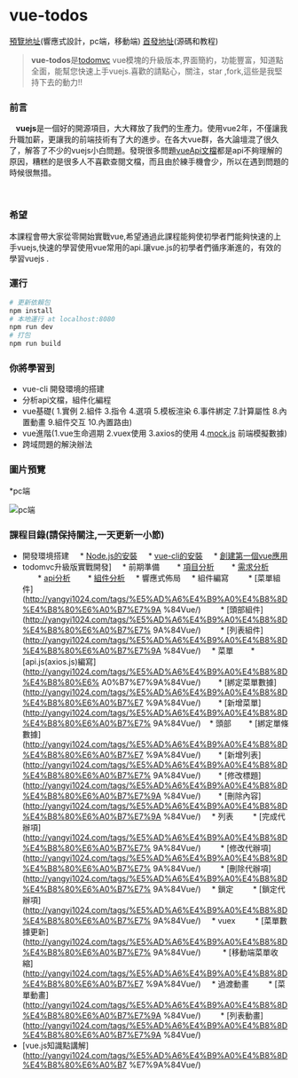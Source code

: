 # vue-todos
[預覽地址](http://yangyi1024.com/todo)(響應式設計，pc端，移動端)
[首發地址](https://github.com/liangxiaojuan/vue-todos)(源碼和教程)
> **vue-todos**是[todomvc](https://github.com/tastejs/todomvc) vue模塊的升級版本,界面簡約，功能豐富，知道點全面，能幫您快速上手vuejs.喜歡的請點心，關注，star ,fork,這些是我堅持下去的動力!!

### 前言

   **vuejs**是一個好的開源項目，大大釋放了我們的生產力。使用vue2年，不僅讓我升職加薪，更讓我的前端技術有了大的進步。在各大vue群，各大論壇混了很久了，解答了不少的vuejs小白問題。發現很多問題[vueApi文檔](https://cn.vuejs.org/)都是api不夠理解的原因，糟糕的是很多人不喜歡查閱文檔，而且由於練手機會少，所以在遇到問題的時候很無措。

 <!--more-->
### 希望

本課程會帶大家從零開始實戰vue,希望通過此課程能夠使初學者門能夠快速的上手vuejs,快速的學習使用vue常用的api.讓vue.js的初學者們循序漸進的，有效的學習vuejs .

### 運行
``` bash
# 更新依賴包
npm install
# 本地運行 at localhost:8080
npm run dev
# 打包
npm run build
```

### 你將學習到
* vue-cli 開發環境的搭建
* 分析api文檔，組件化編程
* vue基礎( 1.實例 2.組件 3.指令 4.選項 5.模板渲染 6.事件綁定 7.計算屬性 8.內置動畫 9.組件交互 10.內置路由)
* vue進階(1.vue生命週期 2.vuex使用 3.axios的使用 4.[mock.js](http://mockjs.com/
) 前端模擬數據)
* 跨域問題的解決辦法

### 圖片預覽
*pc端

![pc端](http://upload-images.jianshu.io/upload_images/4249223-1805202d724bb95f.png?imageMogr2/auto-orient/strip%7CimageView2/2/w/1240)


### 課程目錄(請保持關注,一天更新一小節)

* 開發環境搭建
    * [Node.js的安裝](http://yangyi1024.com/2017/05/31/%E5%AD%A6%E4%B9%A0%E4%B8%8D%E4%B8%80%E6%A0%B7%E7%9A%84Vue1:%E7%8E%AF%E5%A2%83%E6%90%AD%E5%BB%BA/)
    * [vue-cli的安裝](http://yangyi1024.com/2017/05/31/%E5%AD%A6%E4%B9%A0%E4%B8%8D%E4%B8%80%E6%A0%B7%E7%9A%84Vue1:%E7%8E%AF%E5%A2%83%E6%90%AD%E5%BB%BA/)
    * [創建第一個vue應用](http://yangyi1024.com/2017/05/31/%E5%AD%A6%E4%B9%A0%E4%B8%8D%E4%B8%80%E6%A0%B7%E7%9A%84Vue1:%E7%8E%AF%E5%A2%83%E6%90%AD%E5%BB%BA/)
* todomvc升級版實戰開發]
    * 前期準備
       * [項目分析](http://yangyi1024.com/2017/06/01/%E5%AD%A6%E4%B9%A0%E4%B8%8D%E4%B8%80%E6%A0%B7%E7%9A%84vue(2):%20%E9%A1%B9%E7%9B%AE%E5%88%86%E6%9E%90/)
       * [需求分析](http://yangyi1024.com/2017/06/01/%E5%AD%A6%E4%B9%A0%E4%B8%8D%E4%B8%80%E6%A0%B7%E7%9A%84vue(2):%20%E9%A1%B9%E7%9B%AE%E5%88%86%E6%9E%90/)
       * [api分析](http://yangyi1024.com/2017/06/01/%E5%AD%A6%E4%B9%A0%E4%B8%8D%E4%B8%80%E6%A0%B7%E7%9A%84vue(2):%20%E9%A1%B9%E7%9B%AE%E5%88%86%E6%9E%90/)
       * [組件分析](http://yangyi1024.com/2017/06/01/%E5%AD%A6%E4%B9%A0%E4%B8%8D%E4%B8%80%E6%A0%B7%E7%9A%84vue(2):%20%E9%A1%B9%E7%9B%AE%E5%88%86%E6%9E%90/)
    * 響應式佈局
    * 組件編寫
        * [菜單組件](http://yangyi1024.com/tags/%E5%AD%A6%E4%B9%A0%E4%B8%8D%E4%B8%80%E6%A0%B7%E7%9A %84Vue/)
        * [頭部組件](http://yangyi1024.com/tags/%E5%AD%A6%E4%B9%A0%E4%B8%8D%E4%B8%80%E6%A0%B7%E7% 9A%84Vue/)
        * [列表組件](http://yangyi1024.com/tags/%E5%AD%A6%E4%B9%A0%E4%B8%8D%E4%B8%80%E6%A0%B7%E7%9A %84Vue/)
    * 菜單
       * [api.js(axios.js)編寫](http://yangyi1024.com/tags/%E5%AD%A6%E4%B9%A0%E4%B8%8D%E4%B8%80%E6% A0%B7%E7%9A%84Vue/)
       * [綁定菜單數據](http://yangyi1024.com/tags/%E5%AD%A6%E4%B9%A0%E4%B8%8D%E4%B8%80%E6%A0%B7%E7 %9A%84Vue/)
       * [新增菜單](http://yangyi1024.com/tags/%E5%AD%A6%E4%B9%A0%E4%B8%8D%E4%B8%80%E6%A0%B7%E7% 9A%84Vue/)
   * 頭部
       * [綁定單條數據](http://yangyi1024.com/tags/%E5%AD%A6%E4%B9%A0%E4%B8%8D%E4%B8%80%E6%A0%B7%E7 %9A%84Vue/)
       * [新增列表](http://yangyi1024.com/tags/%E5%AD%A6%E4%B9%A0%E4%B8%8D%E4%B8%80%E6%A0%B7%E7% 9A%84Vue/)
       * [修改標題](http://yangyi1024.com/tags/%E5%AD%A6%E4%B9%A0%E4%B8%8D%E4%B8%80%E6%A0%B7%E7%9A %84Vue/)
       * [刪除內容](http://yangyi1024.com/tags/%E5%AD%A6%E4%B9%A0%E4%B8%8D%E4%B8%80%E6%A0%B7%E7%9A %84Vue/)
    * 列表
        * [完成代辦項](http://yangyi1024.com/tags/%E5%AD%A6%E4%B9%A0%E4%B8%8D%E4%B8%80%E6%A0%B7%E7% 9A%84Vue/)
        * [修改代辦項](http://yangyi1024.com/tags/%E5%AD%A6%E4%B9%A0%E4%B8%8D%E4%B8%80%E6%A0%B7%E7% 9A%84Vue/)
        * [刪除代辦項](http://yangyi1024.com/tags/%E5%AD%A6%E4%B9%A0%E4%B8%8D%E4%B8%80%E6%A0%B7%E7% 9A%84Vue/)
    * 鎖定
        * [鎖定代辦項](http://yangyi1024.com/tags/%E5%AD%A6%E4%B9%A0%E4%B8%8D%E4%B8%80%E6%A0%B7%E7% 9A%84Vue/)
    * vuex
        * [菜單數據更新](http://yangyi1024.com/tags/%E5%AD%A6%E4%B9%A0%E4%B8%8D%E4%B8%80%E6%A0%B7%E7% 9A%84Vue/)
         * [移動端菜單收縮](http://yangyi1024.com/tags/%E5%AD%A6%E4%B9%A0%E4%B8%8D%E4%B8%80%E6%A0%B7%E7 %9A%84Vue/)
    * 過渡動畫
        * [菜單動畫](http://yangyi1024.com/tags/%E5%AD%A6%E4%B9%A0%E4%B8%8D%E4%B8%80%E6%A0%B7%E7%9A %84Vue/)
        * [列表動畫](http://yangyi1024.com/tags/%E5%AD%A6%E4%B9%A0%E4%B8%8D%E4%B8%80%E6%A0%B7%E7%9A %84Vue/)
* [vue.js知識點講解](http://yangyi1024.com/tags/%E5%AD%A6%E4%B9%A0%E4%B8%8D%E4%B8%80%E6%A0%B7 %E7%9A%84Vue/)
